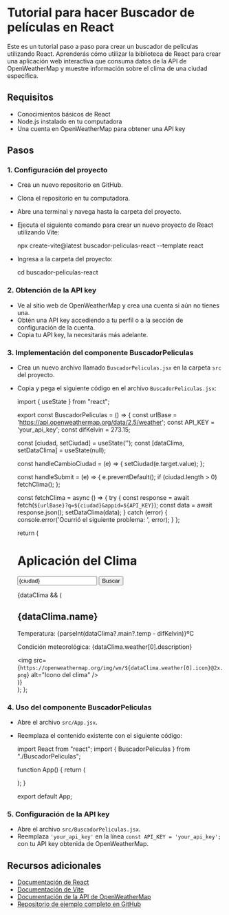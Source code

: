 # Tutorial para hacer Buscador de películas en React

Este es un tutorial paso a paso para crear un buscador de películas utilizando React. Aprenderás cómo utilizar la biblioteca de React para crear una aplicación web interactiva que consuma datos de la API de OpenWeatherMap y muestre información sobre el clima de una ciudad específica.

## Requisitos

-   Conocimientos básicos de React
-   Node.js instalado en tu computadora
-   Una cuenta en OpenWeatherMap para obtener una API key

## Pasos

### 1. Configuración del proyecto

-   Crea un nuevo repositorio en GitHub.
-   Clona el repositorio en tu computadora.
-   Abre una terminal y navega hasta la carpeta del proyecto.
-   Ejecuta el siguiente comando para crear un nuevo proyecto de React utilizando Vite:

    npx create-vite@latest buscador-peliculas-react --template react

-   Ingresa a la carpeta del proyecto:

    cd buscador-peliculas-react

### 2. Obtención de la API key

-   Ve al sitio web de OpenWeatherMap y crea una cuenta si aún no tienes una.
-   Obtén una API key accediendo a tu perfil o a la sección de configuración de la cuenta.
-   Copia tu API key, la necesitarás más adelante.

### 3. Implementación del componente BuscadorPeliculas

-   Crea un nuevo archivo llamado `BuscadorPeliculas.jsx` en la carpeta `src` del proyecto.
-   Copia y pega el siguiente código en el archivo `BuscadorPeliculas.jsx`:

    import { useState } from "react";
    
    export const BuscadorPeliculas = () => {
      const urlBase = 'https://api.openweathermap.org/data/2.5/weather';
      const API_KEY = 'your_api_key';
      const difKelvin = 273.15;
    
      const [ciudad, setCiudad] = useState('');
      const [dataClima, setDataClima] = useState(null);
    
      const handleCambioCiudad = (e) => {
        setCiudad(e.target.value);
      };
    
      const handleSubmit = (e) => {
        e.preventDefault();
        if (ciudad.length > 0) fetchClima();
      };
    
      const fetchClima = async () => {
        try {
          const response = await fetch(`${urlBase}?q=${ciudad}&appid=${API_KEY}`);
          const data = await response.json();
          setDataClima(data);
        } catch (error) {
          console.error('Ocurrió el siguiente problema: ', error);
        }
      };
    
      return (
        <div className="container">
          <h1>Aplicación del Clima</h1>
          <form onSubmit={handleSubmit}>
            <input
              type="text"
              value={ciudad}
              onChange={handleCambioCiudad}
            />
            <button type="submit">Buscar</button>
          </form>
          {dataClima && (
            <div>
              <h2>{dataClima.name}</h2>
              <p>Temperatura: {parseInt(dataClima?.main?.temp - difKelvin)}ºC</p>
              <p>Condición meteorológica: {dataClima.weather[0].description}</p>
              <img
                src={`https://openweathermap.org/img/wn/${dataClima.weather[0].icon}@2x.png`}
                alt="Icono del clima"
              />
            </div>
          )}
        </div>
      );
    };

### 4. Uso del componente BuscadorPeliculas

-   Abre el archivo `src/App.jsx`.
-   Reemplaza el contenido existente con el siguiente código:

    import React from "react";
    import { BuscadorPeliculas } from "./BuscadorPeliculas";
    
    function App() {
      return (
        <div className="App">
          <BuscadorPeliculas />
        </div>
      );
    }
    
    export default App;

### 5. Configuración de la API key

-   Abre el archivo `src/BuscadorPeliculas.jsx`.
-   Reemplaza `'your_api_key'` en la línea `const API_KEY = 'your_api_key';` con tu API key obtenida de OpenWeatherMap.

## Recursos adicionales

-   [Documentación de React](https://reactjs.org/docs/getting-started.html)
-   [Documentación de Vite](https://vitejs.dev/guide/)
-   [Documentación de la API de OpenWeatherMap](https://openweathermap.org/api)
-   [Repositorio de ejemplo completo en GitHub](https://github.com/tu-usuario/buscador-peliculas-react)
